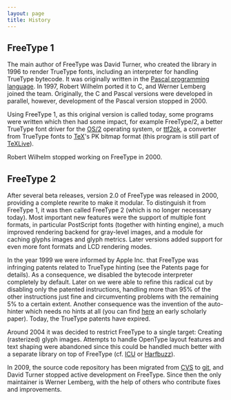 ```yaml
---
layout: page
title: History
---
```


FreeType 1
---

The main author of FreeType was David Turner, who created the library in 1996
to render TrueType fonts, including an interpreter for handling TrueType
bytecode. It was originally written in the [Pascal programming
language][pascal]. In 1997, Robert Wilhelm ported it to C, and Werner Lemberg
joined the team.  Originally, the C and Pascal versions were developed in
parallel, however, development of the Pascal version stopped in 2000.

Using FreeType 1, as this original version is called today, some programs were
written which then had some impact, for example FreeType/2, a better TrueType
font driver for the [OS/2][os2] operating system, or [ttf2pk][ttf2pk], a
converter from TrueType fonts to [TeX][tex]'s PK bitmap format (this program is
still part of [TeXLive][texlive]).

Robert Wilhelm stopped working on FreeType in 2000.

[pascal]: http://en.wikipedia.org/wiki/Pascal_%28programming_language%29
[os2]: http://en.wikipedia.org/wiki/Os/2
[ttf2pk]: http://www.tug.org/svn/texlive/trunk/Build/source/texk/ttf2pk/
[tex]: http://en.wikipedia.org/wiki/TeX
[texlive]: http://www.tug.org/texlive/

FreeType 2
---

After several beta releases, version 2.0 of FreeType was released in 2000,
providing a complete rewrite to make it modular. To distinguish it from
FreeType 1, it was then called FreeType 2 (which is no longer necessary today).
Most important new features were the support of multiple font formats, in
particular PostScript fonts (together with hinting engine), a much improved
rendering backend for gray-level images, and a module for caching glyphs images
and glyph metrics. Later versions added support for even more font formats and
LCD rendering modes.

In the year 1999 we were informed by Apple Inc. that FreeType was infringing
patents related to TrueType hinting (see the Patents page for details). As a
consequence, we disabled the bytecode interpreter completely by default. Later
on we were able to refine this radical cut by disabling only the patented
instructions, handling more than 95% of the other instructions just fine and
circumventing problems with the remaining 5% to a certain extent. Another
consequence was the invention of the auto-hinter which needs no hints at all
(you can find [here][autohint-paper] an early scholarly paper). Today, the
TrueType patents have expired.

Around 2004 it was decided to restrict FreeType to a single target: Creating
(rasterized) glyph images. Attempts to handle OpenType layout features and text
shaping were abandoned since this could be handled much better with a separate
library on top of FreeType (cf. [ICU][icu] or [Harfbuzz][harfbuzz]).

In 2009, the source code repository has been migrated from [CVS][cvs] to
[git][git], and David Turner stopped active development on FreeType. Since then
the only maintainer is Werner Lemberg, with the help of others who contribute
fixes and improvements.

[autohint-paper]: http://www.tug.org/TUGboat/tb24-3/lemberg.pdf
[icu]: http://www.icu-project.org/
[harfbuzz]: http://harfbuzz.org/
[cvs]: http://www.nongnu.org/cvs/
[git]: http://git-scm.com/
